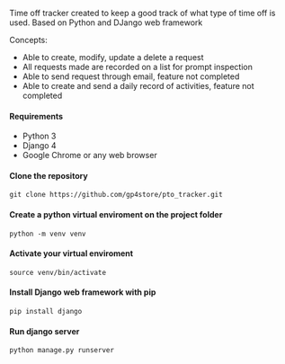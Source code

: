 Time off tracker created to keep a good track of what type of time off is used.
Based on Python and DJango web framework

Concepts:
  
  - Able to create, modify, update a delete a request
  - All requests made are recorded on a list for prompt inspection
  - Able to send request through email, feature not completed
  - Able to create and send a daily record of activities, feature not completed

  #### Requirements
   - Python 3
   - Django 4
   - Google Chrome or any web browser


#### Clone the repository
````
git clone https://github.com/gp4store/pto_tracker.git
````
#### Create a python virtual enviroment on the project folder
````
python -m venv venv
````
#### Activate your virtual enviroment
````
source venv/bin/activate
````
#### Install Django web framework with pip
````
pip install django
````
#### Run django server
````
python manage.py runserver
````
